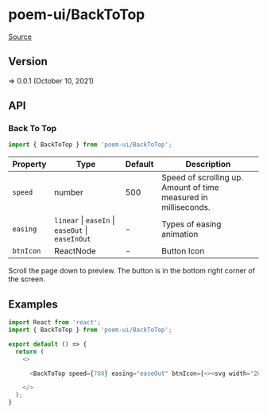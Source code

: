 # poem-ui/BackToTop

[Source](https://github.com/xizon/poem-ui/tree/main/src/BackToTop)

## Version

=> 0.0.1 (October 10, 2021)

## API

### Back To Top
```js
import { BackToTop } from 'poem-ui/BackToTop';
```
| Property | Type | Default | Description |
| --- | --- | --- | --- |
| `speed` | number  | 500| Speed of scrolling up. Amount of time measured in milliseconds. |
| `easing` | `linear` \| `easeIn` \| `easeOut` \| `easeInOut` | - | Types of easing animation |
| `btnIcon` | ReactNode  | - | Button Icon |

Scroll the page down to preview. The button is in the bottom right corner of the screen.




## Examples

```js
import React from 'react';
import { BackToTop } from 'poem-ui/BackToTop';

export default () => {
  return (
    <>

      <BackToTop speed={700} easing="easeOut" btnIcon={<><svg width="20" aria-hidden="true" focusable="false" data-prefix="fas" data-icon="arrow-up" role="img" xmlns="http://www.w3.org/2000/svg" viewBox="0 0 448 512"><path fill="#333" d="M34.9 289.5l-22.2-22.2c-9.4-9.4-9.4-24.6 0-33.9L207 39c9.4-9.4 24.6-9.4 33.9 0l194.3 194.3c9.4 9.4 9.4 24.6 0 33.9L413 289.4c-9.5 9.5-25 9.3-34.3-.4L264 168.6V456c0 13.3-10.7 24-24 24h-32c-13.3 0-24-10.7-24-24V168.6L69.2 289.1c-9.3 9.8-24.8 10-34.3.4z"></path></svg></>} />

    </>
  );
}

```
